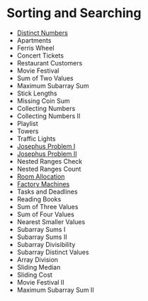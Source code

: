# Sorting and Searching
 - [Distinct Numbers](DistinctNumbers.cpp)
 - Apartments
 - Ferris Wheel
 - Concert Tickets
 - Restaurant Customers
 - Movie Festival
 - Sum of Two Values
 - Maximum Subarray Sum
 - Stick Lengths
 - Missing Coin Sum
 - Collecting Numbers
 - Collecting Numbers II
 - Playlist
 - Towers
 - Traffic Lights
 - [Josephus Problem I](JosephusProblemI.cpp)
 - [Josephus Problem II](JosephusProblemII.cpp)
 - Nested Ranges Check
 - Nested Ranges Count
 - [Room Allocation](RoomAllocation.cpp)
 - [Factory Machines](FactoryMachines.cpp)
 - Tasks and Deadlines
 - Reading Books
 - Sum of Three Values
 - Sum of Four Values
 - Nearest Smaller Values
 - Subarray Sums I
 - Subarray Sums II
 - Subarray Divisibility
 - Subarray Distinct Values
 - Array Division
 - Sliding Median
 - Sliding Cost
 - Movie Festival II
 - Maximum Subarray Sum II
